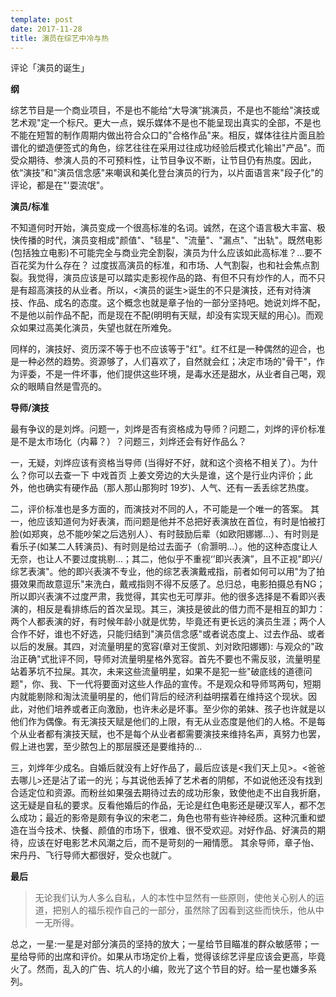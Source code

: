 ```yaml
---
template: post
date: 2017-11-28
title: 演员在综艺中冷与热
---
```


评论「演员的诞生」

**纲**

综艺节目是一个商业项目，不是也不能给“大导演”挑演员，不是也不能给"演技或艺术观"定一个标尺。更大一点，娱乐媒体不是也不能呈现出真实的全部，不是也不能在短暂的制作周期内做出符合众口的"合格作品"来。相反，媒体往往片面且脸谱化的塑造便签式的角色，综艺往往在采用过往成功经验后模式化输出"产品"。而受众期待、参演人员的不可预料性，让节目争议不断，让节目仍有热度。因此，依“演技”和"演员信念感"来嘲讽和美化登台演员的行为，以片面语言来"段子化"的评论，都是在"'耍流氓"。

**演员/标准**

不知道何时开始，演员变成一个很高标准的名词。诚然，在这个语言极大丰富、极快传播的时代，演员变相成"颜值"、"毯星"、"流量"、"漏点"、"出轨"。既然电影(包括独立电影)不可能完全与商业完全割裂，演员为什么应该如此高标准？...要不百花奖为什么存在？ 过度拔高演员的标准，和市场、人气割裂，也和社会焦点割裂。我觉得，演员应该是可以踏实走影视作品的路、有但不只有炒作的人，而不只是有超高演技的从业者。所以，<演员的诞生>诞生的不只是演技，还有对待演技、作品、成名的态度。这个概念也就是章子怡的一部分坚持吧。她说刘烨不配，不是他以前作品不配，而是现在不配(明明有天赋，却没有实现天赋的用心)。而观众如果过高美化演员，失望也就在所难免。

同样的，演技好、资历深不等于也不应该等于"红"。红不红是一种偶然的迎合，也是一种必然的趋势。资源够了，人们喜欢了，自然就会红；决定市场的"骨干"，作为评委，不是一件坏事，他们提供这些环境，是毒水还是甜水，从业者自己喝，观众的眼睛自然是雪亮的。

**导师/演技**

最有争议的是刘烨。问题一，刘烨是否有资格成为导师？问题二，刘烨的评价标准是不是太市场化（内幕？）？问题三，刘烨还会有好作品么？

一，无疑，刘烨应该有资格当导师 (当得好不好，就和这个资格不相关了）。为什么？你可以去查一下 中戏首页 上姜文旁边的大头是谁，这个是行业内评价；此外，他也确实有硬作品（那人那山那狗时 19岁)、人气、还有一丢丢综艺热度。

二，评价标准也是多方面的，而演技对不同的人，不可能是一个唯一的答案。 其一，他应该知道何为好表演，而问题是他并不总把好表演放在首位，有时是怕被打脸(如郑爽，总不能吵架之后选别人）、有时鼓励后辈（如欧阳娜娜...）、有时则是看乐子(如某二人转演员)、有时则是给过去面子（俞灏明...）。他的这种态度让人无奈，也让人不要过度挑剔...；其二，他似乎不重视‘’即兴表演”，且不正视"即兴/综艺表演"。他的即兴表演不专业，他的综艺表演戴戒指，前者如何可以用"为了拍摄效果而故意逗乐"来洗白，戴戒指则不得不反感了。总归总，电影拍摄总有NG；所以即兴表演不过度严肃，我觉得，其实也无可厚非。他的很多选择是不看即兴表演的，相反是看排练后的首次呈现。其三，演技是彼此的借力而不是相互的卸力：两个人都表演的好，有时候年龄小就是优势，毕竟还有更长远的演员生涯；两个人合作不好，谁也不好选，只能归结到"演员信念感"或者说态度上、过去作品、或者以后的发展。其四，对流量明星的宽容(章对王俊凯、刘对欧阳娜娜): 与观众的"政治正确"式批评不同，导师对流量明星格外宽容。首先不要也不需反驳，流量明星站着茅坑不拉屎。其次，未来这些流量明星，如果不是犯一些"破底线的道德问题"，你、我、下一代将要面对这些人作品的宣传。不是观众和导师骂两句，短期内就能剔除和淘汰流量明星的，他们背后的经济利益明摆着在维持这个现状。因此，对他们培养或者正向激励，也许未必是坏事。至少你的弟妹、孩子也许就是以他们作为偶像。有无演技天赋是他们的上限，有无从业态度是他们的人格。不是每个从业者都有演技天赋，也不是每个从业者都需要演技来维持名声，真努力也罢，假上进也罢，至少脓包上的那层膜还是要维持的...

三，刘烨年少成名。自婚后就没有上好作品了，最后应该是<我们天上见>。<爸爸去哪儿>还是沾了诺一的光；与其说他丢掉了艺术者的阴郁，不如说他还没有找到合适定位和资源。而粉丝如果强去期待过去的成功形象，致使他走不出自我折磨，这无疑是自私的要求。反看他婚后的作品，无论是红色电影还是硬汉军人，都不怎么成功；最近的影帝是颇有争议的宋老二，角色也带有些许神经质。这种沉重和塑造在当今技术、快餐、颜值的市场下，很难、很不受欢迎。对好作品、好演员的期待，应该在好电影艺术风潮之后，而不是苛刻的一厢情愿。 其余导师，章子怡、宋丹丹、飞行导师大都很好，受众也就广。

**最后**

> 无论我们认为人多么自私，人的本性中显然有一些原则，使他关心别人的运道，把别人的福乐视作自己的一部分，虽然除了因看到这些而快乐，他从中一无所得。

总之，一星:一星是对部分演员的坚持的放大；一星给节目瞄准的群众敏感带；一星给导师的出席和评价。如果从市场定价上看，觉得该综艺评星应该会更高，毕竟火了。然而，乱入的广告、坑人的小编，败光了这个节目的好。给一星也嫌多系列。